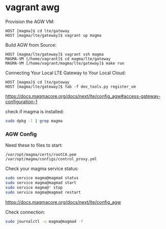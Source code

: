 # vagrant awg

Provision the AGW VM:
```
HOST [magma]$ cd lte/gateway
HOST [magma/lte/gateway]$ vagrant up magma
```

Build AGW from Source:
```
HOST [magma/lte/gateway]$ vagrant ssh magma
MAGMA-VM [/home/vagrant]$ cd magma/lte/gateway
MAGMA-VM [/home/vagrant/magma/lte/gateway]$ make run
```

Connecting Your Local LTE Gateway to Your Local Cloud:
```
HOST [magma]$ cd lte/gateway
HOST [magma/lte/gateway]$ fab -f dev_tools.py register_vm
```

https://docs.magmacore.org/docs/next/lte/config_agw#access-gateway-configuration-1

check if magma is installed:
```bash
sudo dpkg -l | grep magma
```

### AGW Config

Need these to files to start:
```
/var/opt/magma/certs/rootCA.pem
/var/opt/magma/configs/control_proxy.yml
```

Check your magma service status:
```bash
sudo service magma@magmad status
sudo service magma@magmad start
sudo service magma@* stop
sudo service magma@magmad restart
```

https://docs.magmacore.org/docs/next/lte/config_agw

Check connection:
```bash
sudo journalctl -u magma@magmad -f
```
